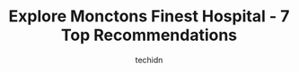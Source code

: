 ---
layout: ampstory
image: https://i0.wp.com/www.auto.or.id/wp-content/uploads/2023/06/dumont-hospital-0-moncton-1686326896.jpeg?resize=640,853
author: techidn
featured: false
description: Moncton, New Brunswick, Canada is a haven for Hospital enthusiasts, boasting an impressive array of 7 top-notch establishments. Whether youre a seasoned connoisseur or simply curious to exp
title: Explore Monctons Finest Hospital - 7 Top Recommendations
cover:
   title: Explore Monctons Finest Hospital - 7 Top Recommendations
   subtitle: AUTO.OR.ID
   background: https://www.auto.or.id/wp-content/uploads/2023/06/dumont-hospital-0-moncton-1686326896.jpeg

pages: 
 - layout: thirds
   top: <h1>#1 Dumont Hospital</h1>
   bottom: "<p>Waits,not bad. Service was excellent. Had  neck operation and all staff, was terrific. Could not have had better. Thanks</p>"
   background: https://images.unsplash.com/photo-1633084071177-ca4f2b048af0?ixlib=rb-4.0.3&ixid=MnwxMjA3fDB8MHxwaG90by1wYWdlfHx8fGVufDB8fHx8&auto=format&fit=crop&w=640&h=853&q=80
   backgroundblur: true
 - layout: thirds
   top: <h1>#2 Greater Moncton Health Center</h1>
   bottom: "<p>150 Edmonton Ave, Moncton, NB E1C 3B9, Canada</p>"
   background: https://images.unsplash.com/photo-1636325779858-2e355e25f9af?ixlib=rb-4.0.3&ixid=MnwxMjA3fDB8MHxwaG90by1wYWdlfHx8fGVufDB8fHx8&auto=format&fit=crop&w=640&h=853&q=80
   cta:
      link: https://www.auto.or.id/explore-monctons-finest-hospital-7-top-recommendations/
      text: Explore Monctons Finest Hospital - 7 Top Recommendations
 - layout: thirds
   top: <h1>#3 Ambulatory Care</h1>
   bottom: "<p>135 Macbeath Ave, Moncton, NB E1C 6Z8, Canada</p>"
   background: https://images.unsplash.com/photo-1610475426780-97170243d2c7?ixlib=rb-4.0.3&ixid=MnwxMjA3fDB8MHxwaG90by1wYWdlfHx8fGVufDB8fHx8&auto=format&fit=crop&w=640&h=853&q=80
   cta:
      link: https://www.auto.or.id/explore-monctons-finest-hospital-7-top-recommendations/
      text: Explore Monctons Finest Hospital - 7 Top Recommendations
 - layout: thirds
   top: <h1>#4 George Dumas</h1>
   bottom: "<p>37 Providence St, Moncton, NB E1C 8X3, Canada</p>"
   background: https://images.unsplash.com/photo-1508974239320-0a029497e820?ixlib=rb-4.0.3&ixid=MnwxMjA3fDB8MHxwaG90by1wYWdlfHx8fGVufDB8fHx8&auto=format&fit=crop&w=640&h=853&q=80
   cta:
      link: https://www.auto.or.id/explore-monctons-finest-hospital-7-top-recommendations/
      text: Explore Monctons Finest Hospital - 7 Top Recommendations
 - layout: thirds
   top: <h1>#5 Moncton Hospital Clinic Doors</h1>
   bottom: "<p>140 Walsh St, Moncton, NB E1C 3P4, Canada</p>"
   background: https://images.unsplash.com/photo-1612593968469-d44a2e6ab5d2?ixlib=rb-4.0.3&ixid=MnwxMjA3fDB8MHxwaG90by1wYWdlfHx8fGVufDB8fHx8&auto=format&fit=crop&w=640&h=853&q=80
   cta:
      link: https://www.auto.or.id/explore-monctons-finest-hospital-7-top-recommendations/
      text: Explore Monctons Finest Hospital - 7 Top Recommendations
 - layout: thirds
   top: <h1>#6 Veterans Health Centre</h1>
   bottom: "<p>65 War Veterans Ave, Moncton, NB E1C 0E7, Canada</p>"
   background: https://images.unsplash.com/photo-1508974576580-36a2f92ad3bc?ixlib=rb-4.0.3&ixid=MnwxMjA3fDB8MHxwaG90by1wYWdlfHx8fGVufDB8fHx8&auto=format&fit=crop&w=640&h=853&q=80
   cta:
      link: https://www.auto.or.id/explore-monctons-finest-hospital-7-top-recommendations/
      text: Explore Monctons Finest Hospital - 7 Top Recommendations

 - layout: thirds
   middle: Continue reading...
   background: https://images.unsplash.com/photo-1639927664632-c080477d9fe5?ixlib=rb-4.0.3&ixid=MnwxMjA3fDB8MHxwaG90by1wYWdlfHx8fGVufDB8fHx8&auto=format&fit=crop&w=640&h=853&q=80
   cta:
      link: https://www.auto.or.id/explore-monctons-finest-hospital-7-top-recommendations/
      text: Explore Monctons Finest Hospital - 7 Top Recommendations

---